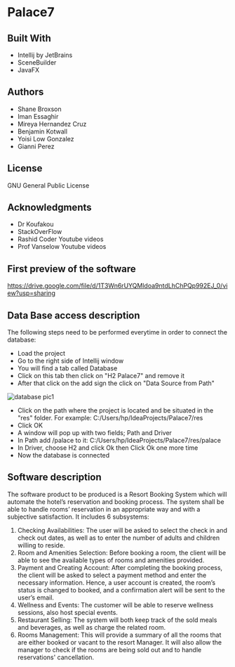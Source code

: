 # Palace7

## Built With
* Intellij by JetBrains
* SceneBuilder
* JavaFX

## Authors
* Shane Broxson
* Iman Essaghir
* Mireya Hernandez Cruz
* Benjamin Kotwall
* Yoisi Low Gonzalez
* Gianni Perez

## License
GNU General Public License

## Acknowledgments
* Dr Koufakou
* StackOverFlow
* Rashid Coder Youtube videos
* Prof Vanselow Youtube videos

## First preview of the software
https://drive.google.com/file/d/1T3Wn6rUYQMldoa9ntdLhChPQp992EJ_0/view?usp=sharing

## Data Base access description
The following steps need to be performed everytime in order to connect the database:
* Load the project
* Go to the right side of Intellij window
* You will find a tab called Database
* Click on this tab then click on "H2 Palace7" and remove it
* After that click on the add sign the click on "Data Source from Path"

![database pic1](https://user-images.githubusercontent.com/47893994/68534479-ff85d400-0302-11ea-967c-78b831548de6.jpg)

* Click on the path where the project is located and be situated in the "res" folder. For example: C:/Users/hp/IdeaProjects/Palace7/res
* Click OK
* A window will pop up with two fields; Path and Driver
* In Path add /palace to it: C:/Users/hp/IdeaProjects/Palace7/res/palace
* In Driver, choose H2 and click Ok then Click Ok one more time
* Now the database is connected

## Software description
The software product to be produced is a Resort Booking System which will automate the hotel’s reservation and booking process. The system shall be able to handle rooms’ reservation in an appropriate way and with a subjective satisfaction. It includes 6 subsystems:
1.	Checking Availabilities: The user will be asked to select the check in and check out dates, as well as to enter the number of adults and children willing to reside. 
2.	Room and Amenities Selection:  Before booking a room, the client will be able to see the available types of rooms and amenities provided.
3.	Payment and Creating Account: After completing the booking process, the client will be asked to select a payment method and enter the necessary information. Hence, a user account is created, the room’s status is changed to booked, and a confirmation alert will be sent to the user’s email. 
4.	Wellness and Events: The customer will be able to reserve wellness sessions, also host special events. 
5.	Restaurant Selling: The system will both keep track of the sold meals and beverages, as well as charge the related room. 
6.	Rooms Management:  This will provide a summary of all the rooms that are either booked or vacant to the resort Manager. It will also allow the manager to check if the rooms are being sold out and to handle reservations' cancellation. 
